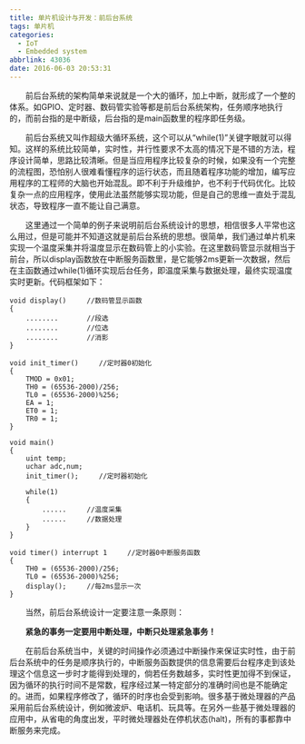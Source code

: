 ```yaml
---
title: 单片机设计与开发：前后台系统
tags: 单片机
categories:
  - IoT
  - Embedded system
abbrlink: 43036
date: 2016-06-03 20:53:31
---
```


　　前后台系统的架构简单来说就是一个大的循环，加上中断，就形成了一个整的体系。如GPIO、定时器、数码管实验等都是前后台系统架构，任务顺序地执行的，而前台指的是中断级，后台指的是main函数里的程序即任务级。

<!--more-->

　　前后台系统又叫作超级大循环系统，这个可以从“while(1)”关键字眼就可以得知。这样的系统比较简单，实时性，并行性要求不太高的情况下是不错的方法，程序设计简单，思路比较清晰。但是当应用程序比较复杂的时候，如果没有一个完整的流程图，恐怕别人很难看懂程序的运行状态，而且随着程序功能的增加，编写应用程序的工程师的大脑也开始混乱。即不利于升级维护，也不利于代码优化。比较复杂一点的应用程序，使用此法虽然能够实现功能，但是自己的思维一直处于混乱状态，导致程序一直不能让自己满意。

　　这里通过一个简单的例子来说明前后台系统设计的思想，相信很多人平常也这么用过，但是可能并不知道这就是前后台系统的思想。很简单，我们通过单片机来实现一个温度采集并将温度显示在数码管上的小实验。在这里数码管显示就相当于前台，所以display函数放在中断服务函数里，是它能够2ms更新一次数据，然后在主函数通过while(1)循环实现后台任务，即温度采集与数据处理，最终实现温度实时更新。代码框架如下：
    
```
void display()     //数码管显示函数
{
    ........       //段选
    ........       //位选
    ........       //消影
}

void init_timer()     //定时器0初始化
{
    TMOD = 0x01;
    TH0 = (65536-2000)/256;
    TL0 = (65536-2000)%256;
    EA = 1;
    ET0 = 1;
    TR0 = 1;
}

void main()
{   
    uint temp;
    uchar adc,num;
    init_timer();     //定时器初始化

    while(1)
    {
        ......     //温度采集
        ......     //数据处理
    }
}

void timer() interrupt 1     //定时器0中断服务函数
{
    TH0 = (65536-2000)/256;
    TL0 = (65536-2000)%256;
    display();     //每2ms显示一次
}
```

　　当然，前后台系统设计一定要注意一条原则：

　　**紧急的事务一定要用中断处理，中断只处理紧急事务！**
        
　　在前后台系统当中，关键的时间操作必须通过中断操作来保证实时性，由于前后台系统中的任务是顺序执行的，中断服务函数提供的信息需要后台程序走到该处理这个信息这一步时才能得到处理的，倘若任务数越多，实时性更加得不到保证，因为循环的执行时间不是常数，程序经过某一特定部分的准确时间也是不能确定的。进而，如果程序修改了，循环的时序也会受到影响。很多基于微处理器的产品采用前后台系统设计，例如微波炉、电话机、玩具等。在另外一些基于微处理器的应用中，从省电的角度出发，平时微处理器处在停机状态(halt)，所有的事都靠中断服务来完成。
